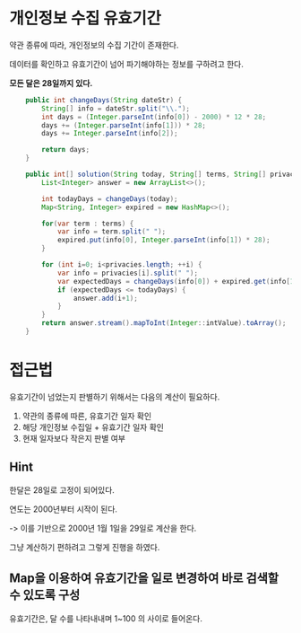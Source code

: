 # 개인정보 수집 유효기간
약관 종류에 따라, 개인정보의 수집 기간이 존재한다.

데이터를 확인하고 유효기간이 넘어 파기해야하는 정보를 구하려고 한다.

**모든 달은 28일까지 있다.**

```Java
    public int changeDays(String dateStr) {
        String[] info = dateStr.split("\\.");
        int days = (Integer.parseInt(info[0]) - 2000) * 12 * 28;
        days += (Integer.parseInt(info[1])) * 28;
        days += Integer.parseInt(info[2]);

        return days;
    }

    public int[] solution(String today, String[] terms, String[] privacies) {
        List<Integer> answer = new ArrayList<>();

        int todayDays = changeDays(today);
        Map<String, Integer> expired = new HashMap<>();

        for(var term : terms) {
            var info = term.split(" ");
            expired.put(info[0], Integer.parseInt(info[1]) * 28);
        }

        for (int i=0; i<privacies.length; ++i) {
            var info = privacies[i].split(" ");
            var expectedDays = changeDays(info[0]) + expired.get(info[1]);
            if (expectedDays <= todayDays) {
                answer.add(i+1);
            }
        }
        return answer.stream().mapToInt(Integer::intValue).toArray();
    }
```

# 접근법
유효기간이 넘었는지 판별하기 위해서는 다음의 계산이 필요하다.
1. 약관의 종류에 따른, 유효기간 일자 확인
2. 해당 개인정보 수집일 + 유효기간 일자 확인
3. 현재 일자보다 작은지 판별 여부

## Hint
한달은 28일로 고정이 되어있다.

연도는 2000년부터 시작이 된다.

-> 이를 기반으로 2000년 1월 1일을 29일로 계산을 한다.

그냥 계산하기 편하려고 그렇게 진행을 하였다.

## Map을 이용하여 유효기간을 일로 변경하여 바로 검색할 수 있도록 구성

유효기간은, 달 수를 나타내내며 1~100 의 사이로 들어온다.
